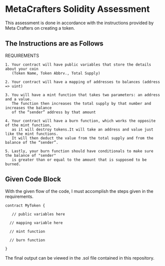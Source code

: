 # MetaCrafters Solidity Assessment
This assessment is done in accordance with the instructions provided by Meta Crafters on creating a token. 

## The Instructions are as Follows
REQUIREMENTS 

    1. Your contract will have public variables that store the details about your coin 
       (Token Name, Token Abbrv., Total Supply)
    
    2. Your contract will have a mapping of addresses to balances (address => uint)
    
    3. You will have a mint function that takes two parameters: an address and a value. 
       The function then increases the total supply by that number and increases the balance 
       of the “sender” address by that amount
       
    4. Your contract will have a burn function, which works the opposite of the mint function, 
       as it will destroy tokens.It will take an address and value just like the mint functions.
       It will then deduct the value from the total supply and from the balance of the “sender”.
    
    5. Lastly, your burn function should have conditionals to make sure the balance of "sender"
       is greater than or equal to the amount that is supposed to be burned.

## Given Code Block

With the given flow of the code, I must accomplish the steps given in the requirements.

```
contract MyToken {

   // public variables here

  // mapping variable here

  // mint function

  // burn function

}
```
The final output can be viewed in the .sol file contained in this repository.
